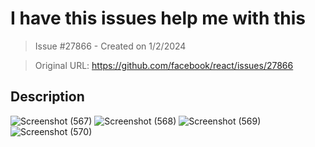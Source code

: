 # I have this issues help me with this

> Issue #27866 - Created on 1/2/2024

> Original URL: https://github.com/facebook/react/issues/27866

## Description

![Screenshot (567)](https://github.com/facebook/react/assets/154408250/6fa51410-7c25-4c65-9770-e97a817aa2aa)
![Screenshot (568)](https://github.com/facebook/react/assets/154408250/e9611044-2f41-42d0-a7d6-489abb652cd5)
![Screenshot (569)](https://github.com/facebook/react/assets/154408250/4dcf50c2-cf92-4c15-8c00-b31a11a416ab)
![Screenshot (570)](https://github.com/facebook/react/assets/154408250/dfac48fa-0270-4f3f-abcb-700b934f2864)


